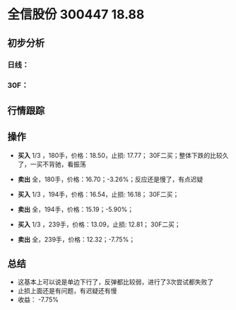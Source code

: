 # 全信股份 300447 18.88
## 初步分析
### 日线：
  
### 30F：
  
## 行情跟踪

## 操作
  - **买入** 1/3 ，180手，价格：18.50，止损: 17.77； 30F二买；整体下跌的比较久了，一买不背驰，看振荡
  - **卖出** 全，180手，价格：16.70；-3.26%；反应还是慢了，有点迟疑

  - **买入** 1/3 ，194手，价格：16.54，止损: 16.18； 30F二买；
  - **卖出** 全，194手，价格：15.19；-5.90%；

  - **买入** 1/3 ，239手，价格：13.09，止损: 12.81； 30F二买；
  - **卖出** 全，239手，价格：12.32；-7.75%；

## 总结
  - 这基本上可以说是单边下行了，反弹都比较弱，进行了3次尝试都失败了
  - 止损上面还是有问题，有迟疑还有慢
  - 收益： -7.75%